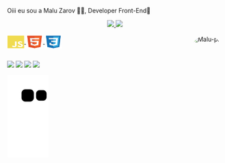 Oiii eu sou a Malu Zarov 🏳️‍⚧️, Developer Front-End🚀
<div align="center">
  <a href=https://github.com/MaluZarov>
  <img height="180em" src="https://github-readme-stats.vercel.app/api?username=maluzarov&show_icons=true&theme=tokyonight&include_all_commits=true&count_private=true"/>
  <img height="180em" src="https://github-readme-stats.vercel.app/api/top-langs/?username=maluzarov&layout=compact&langs_count=7&theme=tokyonight"/>
</div>
<div style="display: inline_block"><br>
  <img align="center" alt="Malu-Js" height="30" width="40" src="https://raw.githubusercontent.com/devicons/devicon/master/icons/javascript/javascript-plain.svg">
 
 
  <img align="center" alt="Malu-HTML" height="30" width="40" src="https://raw.githubusercontent.com/devicons/devicon/master/icons/html5/html5-original.svg">
  <img align="center" alt="Malu-CSS" height="30" width="40" src="https://raw.githubusercontent.com/devicons/devicon/master/icons/css3/css3-original.svg">
  <img align="right" alt="Malu-pic" height="150" style="border-radius:50px;" src="https://media.discordapp.net/attachments/962525813121613834/962547960514773002/338224_eZRb5LHN.png">
 
</div>
  
  ##
 
<div> 
  
  <a href="https://instagram.com/malu_zarov" target="_blank"><img src="https://img.shields.io/badge/-Instagram-%23E4405F?style=for-the-badge&logo=instagram&logoColor=white" target="_blank"></a>
 <a href="https://discord.gg/UqS8gG88GA" target="_blank"><img src="https://img.shields.io/badge/Discord-7289DA?style=for-the-badge&logo=discord&logoColor=white" target="_blank"></a> 
  <a href = "mailto:maluzarov@gmail.com"><img src="https://img.shields.io/badge/-Gmail-%23333?style=for-the-badge&logo=gmail&logoColor=white" target="_blank"></a>
  <a href="https://https://www.linkedin.com/in/malu-lourenço-2a0740125/" target="_blank"><img src="https://img.shields.io/badge/-LinkedIn-%230077B5?style=for-the-badge&logo=linkedin&logoColor=white" target="_blank"></a> 
 
  ![Snake animation](https://github.com/MaluZarov/MaluZarov/blob/output/github-contribution-grid-snake.svg)
 
</div>
